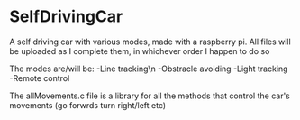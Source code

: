# SelfDrivingCar
A self driving car with various modes, made with a raspberry pi. All files will be uploaded as I complete them, in whichever order I happen to do so

The modes are/will be: 
  -Line tracking\n
  -Obstracle avoiding
  -Light tracking
  -Remote control
  
The allMovements.c file is a library for all the methods that control the car's movements (go forwrds turn right/left etc)
